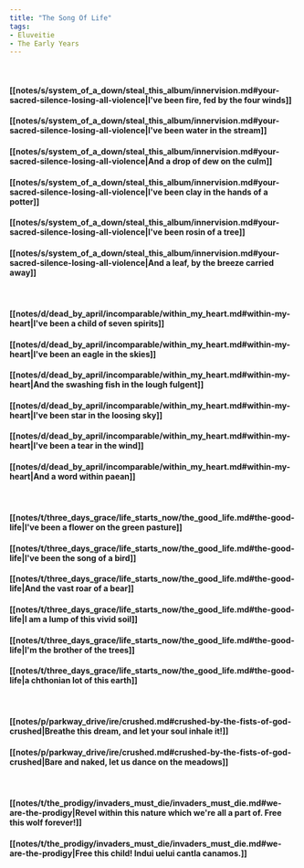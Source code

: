 ```yaml
---
title: "The Song Of Life"
tags:
- Eluveitie
- The Early Years
---
```

&nbsp;
#### [[notes/s/system_of_a_down/steal_this_album/innervision.md#your-sacred-silence-losing-all-violence|I've been fire, fed by the four winds]]
#### [[notes/s/system_of_a_down/steal_this_album/innervision.md#your-sacred-silence-losing-all-violence|I've been water in the stream]]
#### [[notes/s/system_of_a_down/steal_this_album/innervision.md#your-sacred-silence-losing-all-violence|And a drop of dew on the culm]]
#### [[notes/s/system_of_a_down/steal_this_album/innervision.md#your-sacred-silence-losing-all-violence|I've been clay in the hands of a potter]]
#### [[notes/s/system_of_a_down/steal_this_album/innervision.md#your-sacred-silence-losing-all-violence|I've been rosin of a tree]]
#### [[notes/s/system_of_a_down/steal_this_album/innervision.md#your-sacred-silence-losing-all-violence|And a leaf, by the breeze carried away]]
&nbsp;
#### [[notes/d/dead_by_april/incomparable/within_my_heart.md#within-my-heart|I've been a child of seven spirits]]
#### [[notes/d/dead_by_april/incomparable/within_my_heart.md#within-my-heart|I've been an eagle in the skies]]
#### [[notes/d/dead_by_april/incomparable/within_my_heart.md#within-my-heart|And the swashing fish in the lough fulgent]]
#### [[notes/d/dead_by_april/incomparable/within_my_heart.md#within-my-heart|I've been star in the loosing sky]]
#### [[notes/d/dead_by_april/incomparable/within_my_heart.md#within-my-heart|I've been a tear in the wind]]
#### [[notes/d/dead_by_april/incomparable/within_my_heart.md#within-my-heart|And a word within paean]]
&nbsp;
#### [[notes/t/three_days_grace/life_starts_now/the_good_life.md#the-good-life|I've been a flower on the green pasture]]
#### [[notes/t/three_days_grace/life_starts_now/the_good_life.md#the-good-life|I've been the song of a bird]]
#### [[notes/t/three_days_grace/life_starts_now/the_good_life.md#the-good-life|And the vast roar of a bear]]
#### [[notes/t/three_days_grace/life_starts_now/the_good_life.md#the-good-life|I am a lump of this vivid soil]]
#### [[notes/t/three_days_grace/life_starts_now/the_good_life.md#the-good-life|I'm the brother of the trees]]
#### [[notes/t/three_days_grace/life_starts_now/the_good_life.md#the-good-life|a chthonian lot of this earth]]
&nbsp;
#### [[notes/p/parkway_drive/ire/crushed.md#crushed-by-the-fists-of-god-crushed|Breathe this dream, and let your soul inhale it!]]
#### [[notes/p/parkway_drive/ire/crushed.md#crushed-by-the-fists-of-god-crushed|Bare and naked, let us dance on the meadows]]
&nbsp;
#### [[notes/t/the_prodigy/invaders_must_die/invaders_must_die.md#we-are-the-prodigy|Revel within this nature which we're all a part of. Free this wolf forever!]]
#### [[notes/t/the_prodigy/invaders_must_die/invaders_must_die.md#we-are-the-prodigy|Free this child! Indui uelui cantla canamos.]]
